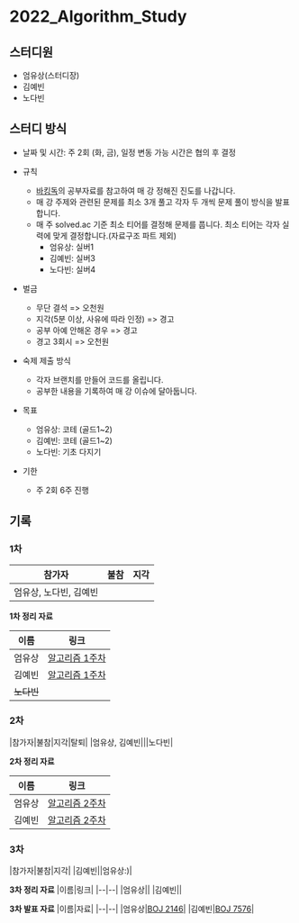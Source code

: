 # 2022_Algorithm_Study

## 스터디원
- 엄유상(스터디장)
- 김예빈
- 노다빈

## 스터디 방식
- 날짜 및 시간: 주 2회 (화, 금), 일정 변동 가능
시간은 협의 후 결정
- 규칙
   - [바킹독](https://blog.encrypted.gg/category/%EA%B0%95%EC%A2%8C/%EC%8B%A4%EC%A0%84%20%EC%95%8C%EA%B3%A0%EB%A6%AC%EC%A6%98?page=2)의 공부자료를 참고하여 매 강 정해진 진도를 나갑니다.
   - 매 강 주제와 관련된 문제를 최소 3개 풀고 각자 두 개씩 문제 풀이 방식을 발표합니다.
   - 매 주 solved.ac 기준 최소 티어를 결정해 문제를 풉니다. 최소 티어는 각자 실력에 맞게 결정합니다.(자료구조 파트 제외)
      - 엄유상: 실버1
      - 김예빈: 실버3
      - 노다빈: 실버4
- 벌금
   - 무단 결석 => 오천원
   - 지각(5분 이상, 사유에 따라 인정) => 경고
   - 공부 아예 안해온 경우 => 경고
   - 경고 3회시 => 오천원
- 숙제 제출 방식
   - 각자 브랜치를 만들어 코드를 올립니다.
   - 공부한 내용을 기록하여 매 강 이슈에 달아둡니다.

- 목표
   - 엄유상: 코테 (골드1~2)
   - 김예빈: 코테 (골드1~2)
   - 노다빈: 기초 다지기
- 기한
   - 주 2회 6주 진행

## 기록

### 1차

|참가자|불참|지각|
|---|---|---|
|엄유상, 노다빈, 김예빈|||

**1차 정리 자료**

|이름|링크|
|--|--|
|엄유상|[알고리즘 1주차](https://dbtkd1801.gitbook.io/yeeeee/algorithm1)|
|김예빈|[알고리즘 1주차](https://byein.tistory.com/category/Algorithm/1%EC%A3%BC%EC%B0%A8)|
|~~노다빈~~||

### 2차

|참가자|불참|지각|탈퇴|
|엄유상, 김예빈|||노다빈|

**2차 정리 자료**

|이름|링크|
|--|--|
|엄유상|[알고리즘 2주차](https://dbtkd1801.gitbook.io/yeeeee/algorithm3)|
|김예빈|[알고리즘 2주차](https://byein.tistory.com/category/Algorithm/2%EC%A3%BC%EC%B0%A8)|

### 3차

|참가자|불참|지각|
|김예빈||엄유상:)|

**3차 정리 자료**
|이름|링크|
|--|--|
|엄유상||
|김예빈||

**3차 발표 자료**
|이름|자료|
|--|--|
|엄유상|[BOJ 2146](https://github.com/Seoultech19-Computer-Enginerring-Study/2022_Algorithm_Study/raw/main/2146.pptx)|
|김예빈|[BOJ 7576](https://github.com/Seoultech19-Computer-Enginerring-Study/2022_Algorithm_Study/raw/main/7576.pptx)|
